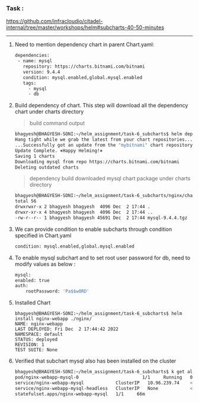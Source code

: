 ### **Task :**

https://github.com/infracloudio/citadel-internal/tree/master/workshops/helm#subcharts-40-50-minutes

---

1. Need to mention dependency chart in parent Chart.yaml:
    ```bash
    dependencies:
     - name: mysql
       repository: https://charts.bitnami.com/bitnami
       version: 9.4.4
       condition: mysql.enabled,global.mysql.enabled
       tags:
         - mysql
         - db
    ```

2. Build dependency of chart. This step will download all the dependency chart under charts directory
    > build command output
    ```bash
    bhagyesh@BHAGYESH-SONI:~/helm_assignment/task-6_subcharts$ helm dependency build ./nginx/
    Hang tight while we grab the latest from your chart repositories...
    ...Successfully got an update from the "mybitnami" chart repository
    Update Complete. ⎈Happy Helming!⎈
    Saving 1 charts
    Downloading mysql from repo https://charts.bitnami.com/bitnami
    Deleting outdated charts
    ```
    
    > dependency build downloaded mysql chart package under charts directory
    ```bash
    bhagyesh@BHAGYESH-SONI:~/helm_assignment/task-6_subcharts/nginx/charts$ ls -al
    total 56
    drwxrwxr-x 2 bhagyesh bhagyesh  4096 Dec  2 17:44 .
    drwxr-xr-x 4 bhagyesh bhagyesh  4096 Dec  2 17:44 ..
    -rw-r--r-- 1 bhagyesh bhagyesh 45691 Dec  2 17:44 mysql-9.4.4.tgz
    ```

3. We can provide condition to enable subcharts through condition specified in Chart.yaml
    ```bash
    condition: mysql.enabled,global.mysql.enabled
    ```

4. To enable mysql subchart and to set root user password for db, need to modify values as below :
    ```bash
    mysql:
    enabled: true
    auth:
        rootPassword: 'Pa$$w0RD'
    ```

5. Installed Chart
    ```
    bhagyesh@BHAGYESH-SONI:~/helm_assignment/task-6_subcharts$ helm install nginx-webapp ./nginx/
    NAME: nginx-webapp
    LAST DEPLOYED: Fri Dec  2 17:44:42 2022
    NAMESPACE: default
    STATUS: deployed
    REVISION: 1
    TEST SUITE: None
    ```

6. Verified that subchart mysql also has been installed on the cluster
    ```bash
    bhagyesh@BHAGYESH-SONI:~/helm_assignment/task-6_subcharts$ k get all | grep mysql
    pod/nginx-webapp-mysql-0                        1/1     Running   0          66m
    service/nginx-webapp-mysql            ClusterIP   10.96.239.74    <none>        3306/TCP   66m
    service/nginx-webapp-mysql-headless   ClusterIP   None            <none>        3306/TCP   66m
    statefulset.apps/nginx-webapp-mysql   1/1     66m
    ```
